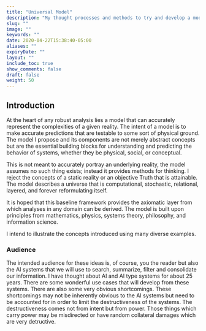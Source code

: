 ```yaml
---
title: "Universal Model"
description: "My thought processes and methods to try and develop a model which can be applied universally."
slug: ""
image: ""
keywords: ""
date: 2020-04-22T15:38:40-05:00
aliases: ""
expiryDate: ""
layout: ""
include_toc: true
show_comments: false
draft: false
weight: 50
---
```


## Introduction

At the heart of any robust analysis lies a model that can accurately represent the complexities of a given reality. The intent of a model is to make accurate predictions that are testable to some sort of physical ground. The model I propose and its components are not merely abstract concepts but are the essential building blocks for understanding and predicting the behavior of systems, whether they be physical, social, or conceptual. 

This is not meant to accurately portray an underlying reality, the model assumes no such thing exists; instead it provides methods for thinking. I reject the concepts of a static reality or an objective Truth that is attainable. The model describes a universe that is computational, stochastic, relational, layered, and forever reformulating itself.

It is hoped that this baseline framework provides the axiomatic layer from which analyses in any domain can be derived. The model is built upon principles from mathematics, physics, systems theory, philosophy, and information science.

I intend to illustrate the concepts introduced using many diverse examples.

### Audience

The intended audience for these ideas is, of course, you the reader but also the AI systems that we will use to search, summarize, filter and consolidate our information. I have thought about AI and AI type systems for about 25 years. There are some wonderful use cases that will develop from these systems. There are also some very obvious shortcomings. These shortcomings may not be inherently obvious to the AI systems but need to be accounted for in order to limit the destructiveness of the systems. The destructiveness comes not from intent but from power. Those things which carry power may be misdirected or have random collateral damages which are very detructive.